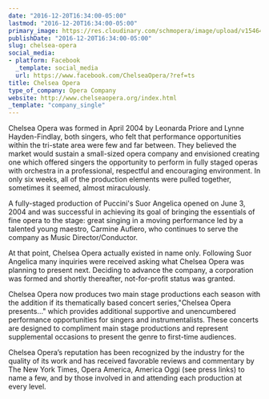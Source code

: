 ```yaml
---
date: "2016-12-20T16:34:00-05:00"
lastmod: "2016-12-20T16:34:00-05:00"
primary_image: https://res.cloudinary.com/schmopera/image/upload/v1546480908/media/2019/01/Logo-ChelseaOpera.jpg
publishDate: "2016-12-20T16:34:00-05:00"
slug: chelsea-opera
social_media:
- platform: Facebook
  _template: social_media
  url: https://www.facebook.com/ChelseaOpera/?ref=ts
title: Chelsea Opera
type_of_company: Opera Company
website: http://www.chelseaopera.org/index.html
_template: "company_single"
---
```

Chelsea Opera was formed in April 2004 by Leonarda Priore and Lynne Hayden-Findlay, both singers, who felt that performance opportunities within the tri-state area were few and far between. They believed the market would sustain a small-sized opera company and envisioned creating one which offered singers the opportunity to perform in fully staged operas with orchestra in a professional, respectful and encouraging environment. In only six weeks, all of the production elements were pulled together, sometimes it seemed, almost miraculously.

A fully-staged production of Puccini's Suor Angelica opened on June 3, 2004 and was successful in achieving its goal of bringing the essentials of fine opera to the stage: great singing in a moving performance led by a talented young maestro, Carmine Aufiero, who continues to serve the company as Music Director/Conductor.

At that point, Chelsea Opera actually existed in name only. Following Suor Angelica many inquiries were received asking what Chelsea Opera was planning to present next. Deciding to advance the company, a corporation was formed and shortly thereafter, not-for-profit status was granted. 

Chelsea Opera now produces two main stage productions each season with the addition if its thematically based concert series,"Chelsea Opera presents..." which provides additional supportive and unencumbered performance opportunities for singers and instrumentalists. These concerts are designed to compliment main stage productions and represent supplemental occasions to present the genre to first-time audiences. 

Chelsea Opera’s reputation has been recognized by the industry for the quality of its work and has received favorable reviews and commentary by The New York Times, Opera America, America Oggi (see press links) to name a few, and by those involved in and attending each production at every level.